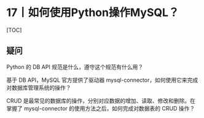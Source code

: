 # 17丨如何使用Python操作MySQL？

[TOC]

## 疑问

Python 的 DB API 规范是什么，遵守这个规范有什么用？

基于 DB API，MySQL 官方提供了驱动器 mysql-connector，如何使用它来完成对数据库管理系统的操作？

CRUD 是最常见的数据库的操作，分别对应数据的增加、读取、修改和删除。在掌握了 mysql-connector 的使用方法之后，如何完成对数据表的 CRUD 操作？